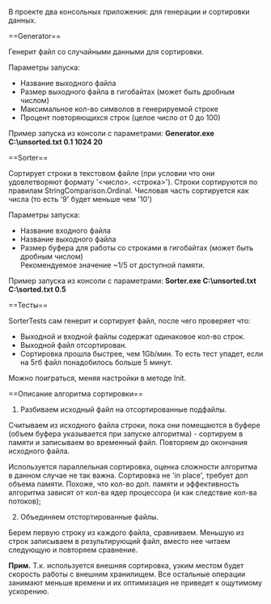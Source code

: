 В проекте два консольных приложения: для генерации и сортировки данных.

==Generator==

Генерит файл со случайными данными для сортировки.

Параметры запуска:
- Название выходного файла
- Размер выходного файла в гигобайтах (может быть дробным числом)
- Максимальное кол-во символов в генерируемой строке
- Процент повторяющихся строк (целое число от 0 до 100)

Пример запуска из консоли с параметрами: 
**Generator.exe C:\unsorted.txt 0.1 1024 20**

==Sorter==

Сортирует строки в текстовом файле (при условии что они удовлетворяют формату '<число>. <строка>').
Строки сортируются по правилам StringComparison.Ordinal.
Числовая часть сортируется как числа (то есть '9' будет меньше чем '10')

Параметры запуска:
- Название входного файла
- Название выходного файла
- Размер буфера для работы со строками в гигобайтах (может быть дробным числом)  
    Рекомендуемое значение ~1/5 от доступной памяти.

Пример запуска из консоли с параметрами: 
**Sorter.exe C:\unsorted.txt C:\sorted.txt 0.5**

==Тесты==

SorterTests сам генерит и сортирует файл, после чего проверяет что:
- Выходной и входной файлы содержат одинаковое кол-во строк.
- Выходной файл отсортирован.
- Сортировка прошла быстрее, чем 1Gb/мин. То есть тест упадет, если на 5гб файл понадобилось больше 5 минут.

Можно поиграться, меняя настройки в методе Init.

==Описание алгоритма сортировки==

1. Разбиваем исходный файл на отсортированные подфайлы.

Считываем из исходного файла строки, пока они помещаются в буфере (объем буфера указывается при запуске алгоритма) - сортируем в памяти и записываем во временный файл. Повторяем до окончания исходного файла.

Используется параллельная сортировка, оценка сложности алгоритма в данном случае не так важна. 
Сортировка не 'in place', требует доп объема памяти. 
Похоже, что кол-во доп. памяти и эффективность алгоритма зависят от кол-ва ядер процессора (и как следствие кол-ва потоков); 

2. Объединяем отстортированные файлы.

Берем первую строку из каждого файла, сравниваем. Меньшую из строк записываем в результирующий файл, вместо нее читаем следующую и повторяем сравнение.

**Прим.** Т.к. используется внешняя сортировка, узким местом будет скорость работы с внешним хранилищем. Все остальные операции занимают меньше времени и их оптимизация не приведет к ощутимому ускорению. 
